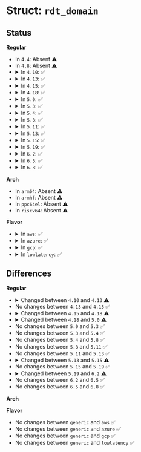 # Struct: <code>rdt_domain</code>

## Status
<b>Regular</b>
<ul>
<li>
In <code>4.4</code>: Absent ⚠️
</li>
<li>
In <code>4.8</code>: Absent ⚠️
</li>
<li>
<details>
<summary>In <code>4.10</code>: ✅</summary>

```c
struct rdt_domain {
    struct list_head list;
    int id;
    struct cpumask cpu_mask;
    u32 *cbm;
};
```
</details>
</li>
<li>
<details>
<summary>In <code>4.13</code>: ✅</summary>

```c
struct rdt_domain {
    struct list_head list;
    int id;
    struct cpumask cpu_mask;
    long unsigned int *rmid_busy_llc;
    struct mbm_state *mbm_total;
    struct mbm_state *mbm_local;
    struct delayed_work mbm_over;
    struct delayed_work cqm_limbo;
    int mbm_work_cpu;
    int cqm_work_cpu;
    u32 *ctrl_val;
    u32 new_ctrl;
    bool have_new_ctrl;
};
```
</details>
</li>
<li>
<details>
<summary>In <code>4.15</code>: ✅</summary>

```c
struct rdt_domain {
    struct list_head list;
    int id;
    struct cpumask cpu_mask;
    long unsigned int *rmid_busy_llc;
    struct mbm_state *mbm_total;
    struct mbm_state *mbm_local;
    struct delayed_work mbm_over;
    struct delayed_work cqm_limbo;
    int mbm_work_cpu;
    int cqm_work_cpu;
    u32 *ctrl_val;
    u32 new_ctrl;
    bool have_new_ctrl;
};
```
</details>
</li>
<li>
<details>
<summary>In <code>4.18</code>: ✅</summary>

```c
struct rdt_domain {
    struct list_head list;
    int id;
    struct cpumask cpu_mask;
    long unsigned int *rmid_busy_llc;
    struct mbm_state *mbm_total;
    struct mbm_state *mbm_local;
    struct delayed_work mbm_over;
    struct delayed_work cqm_limbo;
    int mbm_work_cpu;
    int cqm_work_cpu;
    u32 *ctrl_val;
    u32 *mbps_val;
    u32 new_ctrl;
    bool have_new_ctrl;
};
```
</details>
</li>
<li>
<details>
<summary>In <code>5.0</code>: ✅</summary>

```c
struct rdt_domain {
    struct list_head list;
    int id;
    struct cpumask cpu_mask;
    long unsigned int *rmid_busy_llc;
    struct mbm_state *mbm_total;
    struct mbm_state *mbm_local;
    struct delayed_work mbm_over;
    struct delayed_work cqm_limbo;
    int mbm_work_cpu;
    int cqm_work_cpu;
    u32 *ctrl_val;
    u32 *mbps_val;
    u32 new_ctrl;
    bool have_new_ctrl;
    struct pseudo_lock_region *plr;
};
```
</details>
</li>
<li>
<details>
<summary>In <code>5.3</code>: ✅</summary>

```c
struct rdt_domain {
    struct list_head list;
    int id;
    struct cpumask cpu_mask;
    long unsigned int *rmid_busy_llc;
    struct mbm_state *mbm_total;
    struct mbm_state *mbm_local;
    struct delayed_work mbm_over;
    struct delayed_work cqm_limbo;
    int mbm_work_cpu;
    int cqm_work_cpu;
    u32 *ctrl_val;
    u32 *mbps_val;
    u32 new_ctrl;
    bool have_new_ctrl;
    struct pseudo_lock_region *plr;
};
```
</details>
</li>
<li>
<details>
<summary>In <code>5.4</code>: ✅</summary>

```c
struct rdt_domain {
    struct list_head list;
    int id;
    struct cpumask cpu_mask;
    long unsigned int *rmid_busy_llc;
    struct mbm_state *mbm_total;
    struct mbm_state *mbm_local;
    struct delayed_work mbm_over;
    struct delayed_work cqm_limbo;
    int mbm_work_cpu;
    int cqm_work_cpu;
    u32 *ctrl_val;
    u32 *mbps_val;
    u32 new_ctrl;
    bool have_new_ctrl;
    struct pseudo_lock_region *plr;
};
```
</details>
</li>
<li>
<details>
<summary>In <code>5.8</code>: ✅</summary>

```c
struct rdt_domain {
    struct list_head list;
    int id;
    struct cpumask cpu_mask;
    long unsigned int *rmid_busy_llc;
    struct mbm_state *mbm_total;
    struct mbm_state *mbm_local;
    struct delayed_work mbm_over;
    struct delayed_work cqm_limbo;
    int mbm_work_cpu;
    int cqm_work_cpu;
    u32 *ctrl_val;
    u32 *mbps_val;
    u32 new_ctrl;
    bool have_new_ctrl;
    struct pseudo_lock_region *plr;
};
```
</details>
</li>
<li>
<details>
<summary>In <code>5.11</code>: ✅</summary>

```c
struct rdt_domain {
    struct list_head list;
    int id;
    struct cpumask cpu_mask;
    long unsigned int *rmid_busy_llc;
    struct mbm_state *mbm_total;
    struct mbm_state *mbm_local;
    struct delayed_work mbm_over;
    struct delayed_work cqm_limbo;
    int mbm_work_cpu;
    int cqm_work_cpu;
    u32 *ctrl_val;
    u32 *mbps_val;
    u32 new_ctrl;
    bool have_new_ctrl;
    struct pseudo_lock_region *plr;
};
```
</details>
</li>
<li>
<details>
<summary>In <code>5.13</code>: ✅</summary>

```c
struct rdt_domain {
    struct list_head list;
    int id;
    struct cpumask cpu_mask;
    long unsigned int *rmid_busy_llc;
    struct mbm_state *mbm_total;
    struct mbm_state *mbm_local;
    struct delayed_work mbm_over;
    struct delayed_work cqm_limbo;
    int mbm_work_cpu;
    int cqm_work_cpu;
    u32 *ctrl_val;
    u32 *mbps_val;
    u32 new_ctrl;
    bool have_new_ctrl;
    struct pseudo_lock_region *plr;
};
```
</details>
</li>
<li>
<details>
<summary>In <code>5.15</code>: ✅</summary>

```c
struct rdt_domain {
    struct list_head list;
    int id;
    struct cpumask cpu_mask;
    long unsigned int *rmid_busy_llc;
    struct mbm_state *mbm_total;
    struct mbm_state *mbm_local;
    struct delayed_work mbm_over;
    struct delayed_work cqm_limbo;
    int mbm_work_cpu;
    int cqm_work_cpu;
    struct pseudo_lock_region *plr;
    struct resctrl_staged_config staged_config[3];
};
```
</details>
</li>
<li>
<details>
<summary>In <code>5.19</code>: ✅</summary>

```c
struct rdt_domain {
    struct list_head list;
    int id;
    struct cpumask cpu_mask;
    long unsigned int *rmid_busy_llc;
    struct mbm_state *mbm_total;
    struct mbm_state *mbm_local;
    struct delayed_work mbm_over;
    struct delayed_work cqm_limbo;
    int mbm_work_cpu;
    int cqm_work_cpu;
    struct pseudo_lock_region *plr;
    struct resctrl_staged_config staged_config[3];
};
```
</details>
</li>
<li>
<details>
<summary>In <code>6.2</code>: ✅</summary>

```c
struct rdt_domain {
    struct list_head list;
    int id;
    struct cpumask cpu_mask;
    long unsigned int *rmid_busy_llc;
    struct mbm_state *mbm_total;
    struct mbm_state *mbm_local;
    struct delayed_work mbm_over;
    struct delayed_work cqm_limbo;
    int mbm_work_cpu;
    int cqm_work_cpu;
    struct pseudo_lock_region *plr;
    struct resctrl_staged_config staged_config[3];
    u32 *mbps_val;
};
```
</details>
</li>
<li>
<details>
<summary>In <code>6.5</code>: ✅</summary>

```c
struct rdt_domain {
    struct list_head list;
    int id;
    struct cpumask cpu_mask;
    long unsigned int *rmid_busy_llc;
    struct mbm_state *mbm_total;
    struct mbm_state *mbm_local;
    struct delayed_work mbm_over;
    struct delayed_work cqm_limbo;
    int mbm_work_cpu;
    int cqm_work_cpu;
    struct pseudo_lock_region *plr;
    struct resctrl_staged_config staged_config[3];
    u32 *mbps_val;
};
```
</details>
</li>
<li>
<details>
<summary>In <code>6.8</code>: ✅</summary>

```c
struct rdt_domain {
    struct list_head list;
    int id;
    struct cpumask cpu_mask;
    long unsigned int *rmid_busy_llc;
    struct mbm_state *mbm_total;
    struct mbm_state *mbm_local;
    struct delayed_work mbm_over;
    struct delayed_work cqm_limbo;
    int mbm_work_cpu;
    int cqm_work_cpu;
    struct pseudo_lock_region *plr;
    struct resctrl_staged_config staged_config[3];
    u32 *mbps_val;
};
```
</details>
</li>
</ul>
<b>Arch</b>
<ul>
<li>
In <code>arm64</code>: Absent ⚠️
</li>
<li>
In <code>armhf</code>: Absent ⚠️
</li>
<li>
In <code>ppc64el</code>: Absent ⚠️
</li>
<li>
In <code>riscv64</code>: Absent ⚠️
</li>
</ul>
<b>Flavor</b>
<ul>
<li>
<details>
<summary>In <code>aws</code>: ✅</summary>

```c
struct rdt_domain {
    struct list_head list;
    int id;
    struct cpumask cpu_mask;
    long unsigned int *rmid_busy_llc;
    struct mbm_state *mbm_total;
    struct mbm_state *mbm_local;
    struct delayed_work mbm_over;
    struct delayed_work cqm_limbo;
    int mbm_work_cpu;
    int cqm_work_cpu;
    u32 *ctrl_val;
    u32 *mbps_val;
    u32 new_ctrl;
    bool have_new_ctrl;
    struct pseudo_lock_region *plr;
};
```
</details>
</li>
<li>
<details>
<summary>In <code>azure</code>: ✅</summary>

```c
struct rdt_domain {
    struct list_head list;
    int id;
    struct cpumask cpu_mask;
    long unsigned int *rmid_busy_llc;
    struct mbm_state *mbm_total;
    struct mbm_state *mbm_local;
    struct delayed_work mbm_over;
    struct delayed_work cqm_limbo;
    int mbm_work_cpu;
    int cqm_work_cpu;
    u32 *ctrl_val;
    u32 *mbps_val;
    u32 new_ctrl;
    bool have_new_ctrl;
    struct pseudo_lock_region *plr;
};
```
</details>
</li>
<li>
<details>
<summary>In <code>gcp</code>: ✅</summary>

```c
struct rdt_domain {
    struct list_head list;
    int id;
    struct cpumask cpu_mask;
    long unsigned int *rmid_busy_llc;
    struct mbm_state *mbm_total;
    struct mbm_state *mbm_local;
    struct delayed_work mbm_over;
    struct delayed_work cqm_limbo;
    int mbm_work_cpu;
    int cqm_work_cpu;
    u32 *ctrl_val;
    u32 *mbps_val;
    u32 new_ctrl;
    bool have_new_ctrl;
    struct pseudo_lock_region *plr;
};
```
</details>
</li>
<li>
<details>
<summary>In <code>lowlatency</code>: ✅</summary>

```c
struct rdt_domain {
    struct list_head list;
    int id;
    struct cpumask cpu_mask;
    long unsigned int *rmid_busy_llc;
    struct mbm_state *mbm_total;
    struct mbm_state *mbm_local;
    struct delayed_work mbm_over;
    struct delayed_work cqm_limbo;
    int mbm_work_cpu;
    int cqm_work_cpu;
    u32 *ctrl_val;
    u32 *mbps_val;
    u32 new_ctrl;
    bool have_new_ctrl;
    struct pseudo_lock_region *plr;
};
```
</details>
</li>
</ul>

## Differences
<b>Regular</b>
<ul>
<li>
<details>
<summary>Changed between <code>4.10</code> and <code>4.13</code> ⚠️</summary>
<ul>
<li>
<b>Field added. </b>
<code>long unsigned int *rmid_busy_llc</code>
</li>
<li>
<b>Field added. </b>
<code>struct mbm_state *mbm_total</code>
</li>
<li>
<b>Field added. </b>
<code>struct mbm_state *mbm_local</code>
</li>
<li>
<b>Field added. </b>
<code>struct delayed_work mbm_over</code>
</li>
<li>
<b>Field added. </b>
<code>struct delayed_work cqm_limbo</code>
</li>
<li>
<b>Field added. </b>
<code>int mbm_work_cpu</code>
</li>
<li>
<b>Field added. </b>
<code>int cqm_work_cpu</code>
</li>
<li>
<b>Field added. </b>
<code>u32 *ctrl_val</code>
</li>
<li>
<b>Field added. </b>
<code>u32 new_ctrl</code>
</li>
<li>
<b>Field added. </b>
<code>bool have_new_ctrl</code>
</li>
<li>
<b>Field removed. </b>
<code>u32 *cbm</code>
</li>
</ul>
</details>
</li>
<li>
No changes between <code>4.13</code> and <code>4.15</code> ✅
</li>
<li>
<details>
<summary>Changed between <code>4.15</code> and <code>4.18</code> ⚠️</summary>
<ul>
<li>
<b>Field added. </b>
<code>u32 *mbps_val</code>
</li>
</ul>
</details>
</li>
<li>
<details>
<summary>Changed between <code>4.18</code> and <code>5.0</code> ⚠️</summary>
<ul>
<li>
<b>Field added. </b>
<code>struct pseudo_lock_region *plr</code>
</li>
</ul>
</details>
</li>
<li>
No changes between <code>5.0</code> and <code>5.3</code> ✅
</li>
<li>
No changes between <code>5.3</code> and <code>5.4</code> ✅
</li>
<li>
No changes between <code>5.4</code> and <code>5.8</code> ✅
</li>
<li>
No changes between <code>5.8</code> and <code>5.11</code> ✅
</li>
<li>
No changes between <code>5.11</code> and <code>5.13</code> ✅
</li>
<li>
<details>
<summary>Changed between <code>5.13</code> and <code>5.15</code> ⚠️</summary>
<ul>
<li>
<b>Field added. </b>
<code>struct resctrl_staged_config staged_config[3]</code>
</li>
<li>
<b>Field removed. </b>
<code>u32 *ctrl_val</code>
</li>
<li>
<b>Field removed. </b>
<code>u32 *mbps_val</code>
</li>
<li>
<b>Field removed. </b>
<code>u32 new_ctrl</code>
</li>
<li>
<b>Field removed. </b>
<code>bool have_new_ctrl</code>
</li>
</ul>
</details>
</li>
<li>
No changes between <code>5.15</code> and <code>5.19</code> ✅
</li>
<li>
<details>
<summary>Changed between <code>5.19</code> and <code>6.2</code> ⚠️</summary>
<ul>
<li>
<b>Field added. </b>
<code>u32 *mbps_val</code>
</li>
</ul>
</details>
</li>
<li>
No changes between <code>6.2</code> and <code>6.5</code> ✅
</li>
<li>
No changes between <code>6.5</code> and <code>6.8</code> ✅
</li>
</ul>
<b>Arch</b>
<ul>
</ul>
<b>Flavor</b>
<ul>
<li>
No changes between <code>generic</code> and <code>aws</code> ✅
</li>
<li>
No changes between <code>generic</code> and <code>azure</code> ✅
</li>
<li>
No changes between <code>generic</code> and <code>gcp</code> ✅
</li>
<li>
No changes between <code>generic</code> and <code>lowlatency</code> ✅
</li>
</ul>
